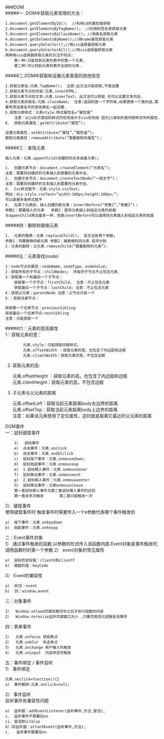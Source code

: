 ###DOM             
#####一 .DOM中获取元素常用的方法：        

	1.document.getElementById();  //利用id的属性值获取   
	2.document.getElementsByTagName();  //利用标签名来获取元素
	3.document.getElementsByClassName(); //用类名获取元素
	4.document.getEelmentsByName();//用name属性获取元素
	5.document.querySelector();//用css选择器获取元素
	6.document.querySelectorAll();//用css选择器获取元素
	两种用css选择器获取元素的方法不同点:       
		第一种:只能找到元素列表中的第一个元素,  
		第二种:可以找到元素列表中全部的元素.  
#####二.DOM中获取和设置元素里面的其他信息          

	1.获取元素名:元素.TagName();  注意:此方法只能获取,不能设置  
	2.获取元素节点的内容:元素.innerHTML;     
	3.获取元素节点的文本:元素.innerText; 此方法可以获取 也可以设置文本内容.     
	4.获取元素的类名:元素.className;  注意:返回的是一个字符串,如果更换一个类的话,需要考虑该类名中的其他类名一起设置.     
	5.获取元素样式：元素style.样式属性名=“属性值”   
		注意：以js形式增加的样式的优先级大于css优先级 因为js拿到的是内联样式中的属性。   
	6.	获取元素属性：getAttribute(“属性“);
	  
	设置元素属性：setAttribute(“属性”,”属性值”);		
	删除元素属性：removeAttribute(“需要删除的属性”)；
 
#####三：查找元素        

	插入元素：元素.appenChild(创建好的文本或者元素);   
	  
	1.	创建元素节点：document.createElement(“元素名“);       
	注意：需要将创建好的元素插入到需要的元素中去.     
	2.	创建文本节点：document.createTextNode(“一段文字”)；   
	注意：需要将创建好的文本插入到需要的元素中去.     
	3.	Css样式赋予：元素.style.cssText;    
	例如：div.style.cssText=”width:100px;height:100px;”;   
	可以直接多条样式赋予       
	4.	在某个元素前，插入创建的新元素：insertBefore(“参数1”,“参数2”)；   
	参数1：需要插入的元素   参数2：是将元素插入到指定元素的前面  
	与appenChild用法基本一样，但是insertBefore可以选择将元素插入到指定元素的前面   


#####四：删除和替换元素              

	1.	元素的替换：元素.replaceChild();  该方法有两个参数;         
	参数1：将要替换的新元素 参数2：被替换的旧元素 逗号分割      
	2：元素的删除：父元素.removeChild(“需要删除的元素”):        
 
#####五：元素查找(node)        

	1：node节点的属性：nodeName，nodeType，nodeValue;        
	2：获取所有的子节点：childNodes;  所有的子节点不止包含元素.        
	3：获取第一个和最后一个子节点：                   
		获取第一个子节点：firstChild;  注意：不止包含元素             
		获取最后一个子节点：lastChild; 注意：不止包含元素            
	4：获取父元素：parentNode 注意：父节点只有一个        
	5.：获取兄弟节点：      
	
	获取第一个兄弟节点：proviousSibling    
	获取最后一个兄弟节点:nextSibling      
	注意：只能获取一个       
	
#####六：元素的宽高属性             
	1：获取元素的宽：             
	
			元素.style：只能获取内联样式。           
			元素.offsetWidth ：获取元素的宽，也包含了内边距和边框     
			元素.clientWidth：获取元素的宽，不包含边框        
			
2.	获取元素的高:           

	元素.offsetHeight ：获取元素的高，也包含了内边距和边框        
	元素.clientHeight：获取元素的高，不包含边框         
	
3.	子元素与父元素的距离        
             
	元素.offsetLeft：获取当前元素距离body左边界的距离                   
	元素.offsetTop：获取当前元素距离body上边界的距离                  
	注意：如果该元素使用了定位属性，这时就是距离它最近的父元素的距离         
	     
DOM事件            
一：鼠标键盘事件            

		1）	鼠标事件      
		a)	点击事件：元素.onclick         
		b)	双击事件：元素.ondblclick               
		c)	鼠标按下事件：元素.onmousedown;            
		d)	鼠标抬起事件：元素.onmouseup           
		e)	1.鼠标移入事件：元素.onmouseover           
		f)	鼠标移出事件：元素.onmouseout           
		g)	2.鼠标移入事件：元素.onmouseenter                    
		h)	鼠标移出事件：元素onmouseleava           
		第一套鼠标移入事件与第二套鼠标移入事件的区别             
		第一套会多次触发       第二套只能触发一次        

2）	键盘事件         
使用键盘事件时 触发事件时需要传入一个e参数代表哪个事件触发的

	a)	按下事件：元素.onkeydown
	b)	抬起事件：元素.onkeyup

二：Event事件对象            
1）	通过事件触发的函数,以参数的形式传入该函数内部.Event对象是事件触发时,调用函数时的第一个参数
2）	event对象的常见属性

	a)	鼠标的坐标值：clientX和clientY
	b)	键盘的值：keyCode
	
3）	Event的兼容性       

	a)	非IE：event 
	b)	IE：window.event

三：对象事件

	1）	Window.onload页面加载完毕之后才执行函数的内容
	2）	Window.onresize监听页面窗口大小 ,只要页面变化就触发该事件
	
四：表单事件

	1）	元素.onfocus 获取焦点
	2）	元素.onblur  失去焦点
	3）	元素.onchange 用户输入时触发
	4）	元素.oninput  内容改变时触发

五：事件绑定 / 事件监听          
1）	事件绑定          

	元素.onclick=function(){}
	a)	事件解绑:元素.onclick=null;
	
2）	事件监听         
监听事件有兼容性问题          

	a)	监听器：addEventListener(监听事件,方法,冒泡),
	i.	监听事件不需要加on 
	ii.	冒泡默认false
	b）IE监听器：attachEvent(监听事件,方法);
	i.   监听事件需要加on
			
